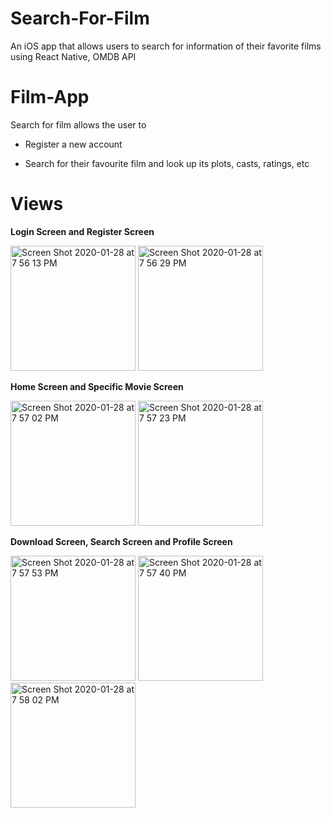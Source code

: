 # Search-For-Film

An iOS app that allows users to search for information of their favorite films using React Native, OMDB API

# Film-App

Search for film allows the user to

  * Register a new account
  
  * Search for their favourite film and look up its plots, casts, ratings, etc

# Views

**Login Screen and Register Screen**

<img width="200" alt="Screen Shot 2020-01-28 at 7 56 13 PM" src="https://user-images.githubusercontent.com/40749903/73266201-01c44400-4209-11ea-9150-93a09706b18a.png"> <img width="200" alt="Screen Shot 2020-01-28 at 7 56 29 PM" src="https://user-images.githubusercontent.com/40749903/73266294-36d09680-4209-11ea-9be6-d01d02c3f42e.png">


**Home Screen and Specific Movie Screen**

<img width="200" alt="Screen Shot 2020-01-28 at 7 57 02 PM" src="https://user-images.githubusercontent.com/40749903/73266324-451eb280-4209-11ea-91cf-6ea406cb5742.png"> <img width="200" alt="Screen Shot 2020-01-28 at 7 57 23 PM" src="https://user-images.githubusercontent.com/40749903/73266378-5f589080-4209-11ea-8f5a-f645894fa244.png">

**Download Screen, Search Screen and Profile Screen**

<img width="200" alt="Screen Shot 2020-01-28 at 7 57 53 PM" src="https://user-images.githubusercontent.com/40749903/73266447-7d25f580-4209-11ea-8696-7f5cd9d217b0.png"> <img width="200" alt="Screen Shot 2020-01-28 at 7 57 40 PM" src="https://user-images.githubusercontent.com/40749903/73266395-68496200-4209-11ea-8678-317f6df35afb.png"> <img width="200" alt="Screen Shot 2020-01-28 at 7 58 02 PM" src="https://user-images.githubusercontent.com/40749903/73266518-9b8bf100-4209-11ea-8b09-77603844f06b.png">

